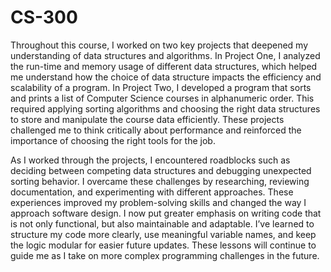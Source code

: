# CS-300
Throughout this course, I worked on two key projects that deepened my understanding of data structures and algorithms. In Project One, I analyzed the run-time and memory usage of different data structures, which helped me understand how the choice of data structure impacts the efficiency and scalability of a program. In Project Two, I developed a program that sorts and prints a list of Computer Science courses in alphanumeric order. This required applying sorting algorithms and choosing the right data structures to store and manipulate the course data efficiently. These projects challenged me to think critically about performance and reinforced the importance of choosing the right tools for the job.

As I worked through the projects, I encountered roadblocks such as deciding between competing data structures and debugging unexpected sorting behavior. I overcame these challenges by researching, reviewing documentation, and experimenting with different approaches. These experiences improved my problem-solving skills and changed the way I approach software design. I now put greater emphasis on writing code that is not only functional, but also maintainable and adaptable. I’ve learned to structure my code more clearly, use meaningful variable names, and keep the logic modular for easier future updates. These lessons will continue to guide me as I take on more complex programming challenges in the future.
